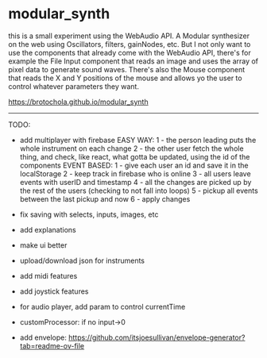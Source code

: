 # modular_synth

this is a small experiment using the WebAudio API.
A Modular synthesizer on the web using Oscillators, filters, gainNodes, etc.
But I not only want to use the components that already come with the WebAudio API, there's for example the File Input component that reads an image and uses the array of pixel data to generate sound waves. There's also the Mouse component that reads the X and Y positions of the mouse and allows yo the user to control whatever parameters they want.


https://brotochola.github.io/modular_synth


-------------------------

TODO:
* add multiplayer with firebase
    EASY WAY: 
        1 - the person leading puts the whole instrument on each change
        2 - the other user fetch the whole thing, and check, like react, what gotta be updated, using the id of the components
    EVENT BASED:
        1 - give each user an id and save it in the localStorage
        2 - keep track in firebase who is online
        3 - all users leave events with userID and timestamp
        4 - all the changes are picked up by the rest of the users (checking to not fall into loops)
        5 - pickup all events between the last pickup and now
        6 - apply changes

* fix saving with selects, inputs, images, etc
* add explanations
* make ui better
* upload/download json for instruments
* add midi features
* add joystick features
* for audio player, add param to control currentTime
* customProcessor: if no input->0
* add envelope:
    https://github.com/itsjoesullivan/envelope-generator?tab=readme-ov-file